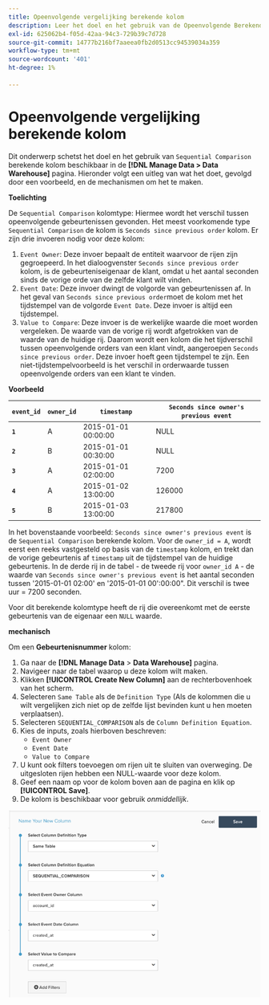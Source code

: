```yaml
---
title: Opeenvolgende vergelijking berekende kolom
description: Leer het doel en het gebruik van de Opeenvolgende Berekende kolom van de Vergelijking.
exl-id: 625062b4-f05d-42aa-94c3-729b39c7d728
source-git-commit: 14777b216bf7aaeea0fb2d0513cc94539034a359
workflow-type: tm+mt
source-wordcount: '401'
ht-degree: 1%

---
```


# Opeenvolgende vergelijking berekende kolom

Dit onderwerp schetst het doel en het gebruik van `Sequential Comparison` berekende kolom beschikbaar in de **[!DNL Manage Data > Data Warehouse]** pagina. Hieronder volgt een uitleg van wat het doet, gevolgd door een voorbeeld, en de mechanismen om het te maken.

**Toelichting**

De `Sequential Comparison` kolomtype: Hiermee wordt het verschil tussen opeenvolgende gebeurtenissen gevonden. Het meest voorkomende type `Sequential Comparison` de kolom is `Seconds since previous order` kolom. Er zijn drie invoeren nodig voor deze kolom:

1. `Event Owner`: Deze invoer bepaalt de entiteit waarvoor de rijen zijn gegroepeerd. In het dialoogvenster `Seconds since previous order` kolom, is de gebeurteniseigenaar de klant, omdat u het aantal seconden sinds de vorige orde van de zelfde klant wilt vinden.
1. `Event Date`: Deze invoer dwingt de volgorde van gebeurtenissen af. In het geval van `Seconds since previous order`moet de kolom met het tijdstempel van de volgorde `Event Date`. Deze invoer is altijd een tijdstempel.
1. `Value to Compare`: Deze invoer is de werkelijke waarde die moet worden vergeleken. De waarde van de vorige rij wordt afgetrokken van de waarde van de huidige rij. Daarom wordt een kolom die het tijdverschil tussen opeenvolgende orders van een klant vindt, aangeroepen `Seconds since previous order`. Deze invoer hoeft geen tijdstempel te zijn. Een niet-tijdstempelvoorbeeld is het verschil in orderwaarde tussen opeenvolgende orders van een klant te vinden.

**Voorbeeld**

| **`event_id`** | **`owner_id`** | **`timestamp`** | **`Seconds since owner's previous event`** |
|--- |--- |--- |--- |
| **`1`** | A | 2015-01-01 00:00:00 | NULL |
| **`2`** | B | 2015-01-01 00:30:00 | NULL |
| **`3`** | A | 2015-01-01 02:00:00 | 7200 |
| **`4`** | A | 2015-01-02 13:00:00 | 126000 |
| **`5`** | B | 2015-01-03 13:00:00 | 217800 |

In het bovenstaande voorbeeld: `Seconds since owner's previous event` is de `Sequential Comparison` berekende kolom. Voor de `owner_id = A`, wordt eerst een reeks vastgesteld op basis van de `timestamp` kolom, en trekt dan de vorige gebeurtenis af `timestamp` uit de tijdstempel van de huidige gebeurtenis. In de derde rij in de tabel - de tweede rij voor `owner_id A` - de waarde van `Seconds since owner's previous event` is het aantal seconden tussen &#39;2015-01-01 02:00&#39; en &#39;2015-01-01 00&#39;:00:00&quot;. Dit verschil is twee uur = 7200 seconden.

Voor dit berekende kolomtype heeft de rij die overeenkomt met de eerste gebeurtenis van de eigenaar een `NULL` waarde.

**mechanisch**

Om een **Gebeurtenisnummer** kolom:

1. Ga naar de **[!DNL Manage Data** > **Data Warehouse]** pagina.
1. Navigeer naar de tabel waarop u deze kolom wilt maken.
1. Klikken **[!UICONTROL Create New Column]** aan de rechterbovenhoek van het scherm.
1. Selecteren `Same Table` als de `Definition Type` (Als de kolommen die u wilt vergelijken zich niet op de zelfde lijst bevinden kunt u hen moeten verplaatsen).
1. Selecteren `SEQUENTIAL_COMPARISON` als de `Column Definition Equation`.
1. Kies de inputs, zoals hierboven beschreven:
   - `Event Owner`
   - `Event Date`
   - `Value to Compare`
1. U kunt ook filters toevoegen om rijen uit te sluiten van overweging. De uitgesloten rijen hebben een NULL-waarde voor deze kolom.
1. Geef een naam op voor de kolom boven aan de pagina en klik op **[!UICONTROL Save]**.
1. De kolom is beschikbaar voor gebruik *onmiddellijk*.

![SEC](../../assets/SEC_new.png)
